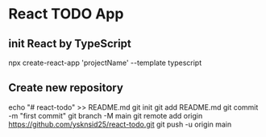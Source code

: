 # React TODO App

## init React by TypeScript

npx create-react-app 'projectName' --template typescript

## Create new repository 

echo "# react-todo" >> README.md
git init
git add README.md
git commit -m "first commit"
git branch -M main
git remote add origin https://github.com/ysknsid25/react-todo.git
git push -u origin main